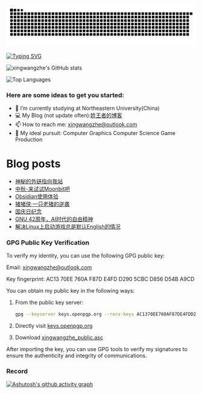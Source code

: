 <!-- snake -->
<picture>
  <source media="(prefers-color-scheme: dark)" srcset="https://github.com/xingwangzhe/xingwangzhe/blob/output/github-snake-dark.svg" />
  <source media="(prefers-color-scheme: light)" srcset="https://github.com/xingwangzhe/xingwangzhe/blob/output/github-snake.svg" />
  <img alt="github-snake" src="github-snake.svg" />
</picture>

[![Typing SVG](https://readme-typing-svg.demolab.com/?lines=emm...;Hello+World+!;若为自由故+!;Just+for+fun+!;&center=true&font=Lato&size=32&color=008000)](https://git.io/typing-svg)


![xingwangzhe's GitHub stats](https://github-readme-stats-sigma-ecru.vercel.app/api?username=xingwangzhe&theme=great-gatsby)

![Top Languages](https://github-readme-stats-sigma-ecru.vercel.app/api/top-langs/?username=xingwangzhe&theme=great-gatsby)



### Here are some ideas to get you started:
- 🌱 I’m currently studying at Northeastern University(China)
- 💻 My Blog (not update often):[姓王者的博客](https://xingwangzhe.github.io)
- 📫 How to reach me: xingwangzhe@outlook.com
- 🔭 My ideal pursuit: Computer Graphics Computer Science Game Production

# Blog posts
<!-- BLOG-POST-LIST:START -->
- [神秘的外链指向我站](https://xingwangzhe.fun/posts/7cd9e7a9/)
- [中秋-来试试Moonbit吧](https://xingwangzhe.fun/posts/32faf407/)
- [Obsidian使用体验](https://xingwangzhe.fun/posts/d5f89da4/)
- [猪猪侠·一只老猪的逆袭](https://xingwangzhe.fun/posts/ab47fdfc/)
- [国庆日纪念](https://xingwangzhe.fun/posts/0b1a4bdd/)
- [GNU 42周年，AI时代的自由精神](https://xingwangzhe.fun/posts/c08b9de1/)
- [解决Linux上启动游戏总是默认English的情况](https://xingwangzhe.fun/posts/81fc36f0/)
<!-- BLOG-POST-LIST:END -->

### GPG Public Key Verification

To verify my identity, you can use the following GPG public key:

Email: xingwangzhe@outlook.com

Key fingerprint: AC13 70EE 760A F87D E4FD D290 5CBC D856 D54B A9CD

You can obtain my public key in the following ways:

1. From the public key server:
   ```bash
   gpg --keyserver keys.openpgp.org --recv-keys AC1370EE760AF87DE4FDD2905CBCD856D54BA9CD
   ```

2. Directly visit [keys.openpgp.org](https://keys.openpgp.org)
3. Download [xingwangzhe_public.asc](https://xingwangzhe.fun/xingwangzhe_public.asc)

After importing the key, you can use GPG tools to verify my signatures to ensure the authenticity and integrity of communications.

### Record
[![Ashutosh's github activity graph](https://github-readme-activity-graph.vercel.app/graph?username=xingwangzhe&bg_color=FFFFFF&line=008000&height=375&title_color=000000&hide_border=true&color=000000)](https://github.com/ashutosh00710/github-readme-activity-graph)
